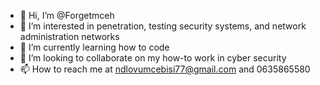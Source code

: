 - 👋 Hi, I’m @Forgetmceh
- 👀 I’m interested in penetration, testing security systems, and network administration networks
- 🌱 I’m currently learning how to code 
- 💞️ I’m looking to collaborate on my how-to work in cyber security 
- 📫 How to reach me at ndlovumcebisi77@gmail.com and 0635865580

<!---
Forgetmceh/Forgetmceh is a ✨ special ✨ repository because its `README.md` (this file) appears on your GitHub profile.
You can click the Preview link to take a look at your changes.
--->
